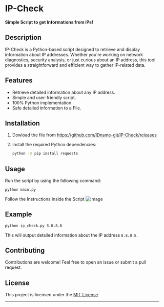 # IP-Check

**Simple Script to get Informations from IPs!**

## Description

IP-Check is a Python-based script designed to retrieve and display information about IP addresses. Whether you're working on network diagnostics, security analysis, or just curious about an IP address, this tool provides a straightforward and efficient way to gather IP-related data.

## Features

- Retrieve detailed information about any IP address.
- Simple and user-friendly script.
- 100% Python implementation.
- Safe detailed information to a File.

## Installation

1. Dowload the file from https://github.com/IDname-git/IP-Check/releases

2. Install the required Python dependencies:
   ```bash
   python -m pip install requests
   ```

## Usage

Run the script by using the following command:
```bash
python main.py
```
Follow the Instructions inside the Script 
![image](https://github.com/user-attachments/assets/6119be12-9321-4fb4-8f79-89d86f58b503)



## Example

```bash
python ip_check.py 8.8.8.8
```

This will output detailed information about the IP address `8.8.8.8`.

## Contributing

Contributions are welcome! Feel free to open an issue or submit a pull request.

## License

This project is licensed under the [MIT License](LICENSE).

---
